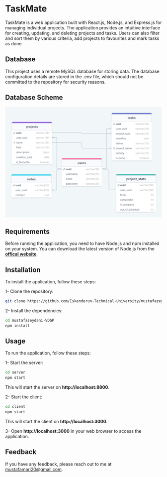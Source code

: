 # TaskMate
TaskMate is a web application built with React.js, Node.js, and Express.js for managing individual projects. The application provides an intuitive interface for creating, updating, and deleting projects and tasks. Users can also filter and sort them by various criteria, add projects to favourites and mark tasks as done.

## Database
This project uses a remote MySQL database for storing data. The database configuration details are stored in the .env file, which should not be committed to the repository for security reasons.

## Database Scheme
![scheme](./assets/diagrams/scheme.png)

## Requirements
Before running the application, you need to have Node.js and npm installed on your system. You can download the latest version of Node.js from the [**offical website**](https://nodejs.org/).

## Installation
To install the application, follow these steps:

1- Clone the repository: 

```bash
git clone https://github.com/Iskenderun-Technical-University/mustafazeydani-VDGP.git
```

2- Install the dependencies:

```bash
cd mustafazeydani-VDGP
npm install
```

## Usage
To run the application, follow these steps:

1- Start the server:

```bash
cd server
npm start
```

This will start the server on **http[]()://localhost:8800**.

2- Start the client:

```bash
cd client
npm start
```
This will start the client on **http[]()://localhost:3000**.

3- Open **http[]()://localhost:3000** in your web browser to access the application.

## Feedback

If you have any feedback, please reach out to me at mustafamari20@gmail.com.

